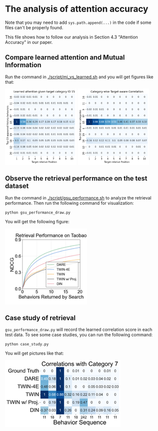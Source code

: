 # The analysis of attention accuracy

Note that you may need to add ``sys.path.append(...)`` in the code if some files can't be properly found.

This file shows how to follow our analysis in Section 4.3 "Attention Accuracy" in our paper.

## Compare learned attention and Mutual Information

Run the command in [./script/mi_vs_learned.sh](./script/mi_vs_learned.sh) and you will get figures like that:

<img src="../../figures/model_gsu_idx_4_category_15_attn.png" width="235" height="250" />
<img src="../../figures/idx_4_category_15.png" width="235" height="250" />

## Observe the retrieval performance on the test dataset

Run the command in [./script/gsu_performance.sh](./script/gsu_performance.sh) to analyze the retrieval performance. Then run the following command for visualization:

```
python gsu_performance_draw.py
```

You will get the following figure:

<img src="../../figures/taobao_gsu_result.png" width="270" height="250" />

## Case study of retrieval

``gsu_performance_draw.py`` will record the learned correlation score in each test data. To see some case studies, you can run the following command:

```
python case_study.py
```

You will get pictures like that:

<img src="../../figures/index_119983_category_7.png" width="380" height="220" />


